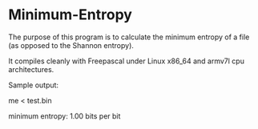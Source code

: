 # Minimum-Entropy

The purpose of this program is to calculate the minimum entropy of a file (as opposed to the Shannon entropy).

It compiles cleanly with Freepascal under Linux x86_64 and armv7l cpu architectures.

Sample output:

me < test.bin

minimum entropy: 1.00 bits per bit
